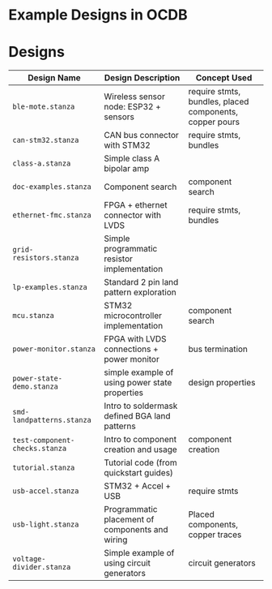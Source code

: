 # Example Designs in OCDB

# Designs
| Design Name                   | Design Description               | Concept Used |
|-------------------------------|--------------------------------- |--------------------    |
| `ble-mote.stanza`             | Wireless sensor node: ESP32 + sensors | require stmts, bundles, placed components, copper pours |
| `can-stm32.stanza`            | CAN bus connector with STM32 | require stmts, bundles |                            |
| `class-a.stanza`              | Simple class A bipolar amp | |                            |
| `doc-examples.stanza`         | Component search | component search |
| `ethernet-fmc.stanza`         | FPGA + ethernet connector with LVDS | require stmts, bundles |
| `grid-resistors.stanza`       | Simple programmatic resistor implementation | |
| `lp-examples.stanza`          | Standard 2 pin land pattern exploration | |
| `mcu.stanza`                  | STM32 microcontroller implementation | component search |
| `power-monitor.stanza`        | FPGA with LVDS connections + power monitor | bus termination |
| `power-state-demo.stanza`     | simple example of using power state properties | design properties |
| `smd-landpatterns.stanza`     | Intro to soldermask defined BGA land patterns ||
| `test-component-checks.stanza`| Intro to component creation and usage | component creation |
| `tutorial.stanza`             | Tutorial code (from quickstart guides) | |
| `usb-accel.stanza`            | STM32 + Accel + USB | require stmts |
| `usb-light.stanza`            | Programmatic placement of components and wiring | Placed components, copper traces|
| `voltage-divider.stanza`      | Simple example of using circuit generators | circuit generators |